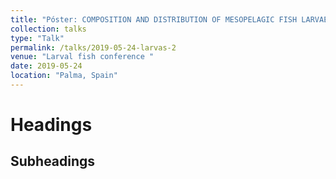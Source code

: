 ```yaml
---
title: "Póster: COMPOSITION AND DISTRIBUTION OF MESOPELAGIC FISH LARVAE OFF THE WEST COAST OF THE BAJA CALIFORNIA PENINSULA DURING CLIMATE ANOMALIES IN SUMMER 2014."
collection: talks
type: "Talk"
permalink: /talks/2019-05-24-larvas-2
venue: "Larval fish conference "
date: 2019-05-24
location: "Palma, Spain"
---
```


 

Headings
======

Subheadings
------
